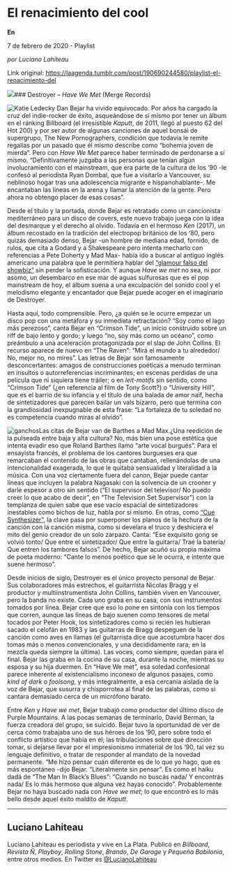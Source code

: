 # El renacimiento del cool

**En**

7 de febrero de 2020 - Playlist

_por Luciano Lahiteau_

Link original: https://laagenda.tumblr.com/post/190690244580/playlist-el-renacimiento-del

![](https://64.media.tumblr.com/b8d2b3f3ff773c69f81dc907730eef50/0178c4b3abd93ef1-cd/s500x750/f9f31a65f5056ce5311c98d40013909eb5b8b1f1.jpg)### Destroyer – *Have We Met* (Merge Records)

![Katie Ledecky](https://64.media.tumblr.com/a5ac936f71795b28d4811d101b4ff662/0178c4b3abd93ef1-c2/s400x600/6eefa39164d0edbb423bf00e5c1b4bbfe6d2d54c.jpg)
Dan Bejar ha vivido equivocado. Por años ha cargado la cruz del indie-rocker de éxito, asqueándose de sí mismo por tener un álbum en el ránking Billboard (el irresistible *Kaputt*, de 2011, llegó al puesto 62 del Hot 200) y por ser autor de algunas canciones de aquel bonsái de supergrupo, The New Pornographers, condición que todavía le remite regalías por un pasado que él mismo describe como “bohemia joven de mierda”. Pero con *Have We Met* parece haber terminado de perdonarse a sí mismo. “Definitivamente juzgaba a las personas que tenían algún involucramiento con el mainstream, que era parte de la cultura de los ‘90 -le confesó al periodista Ryan Dombal, que fue a visitarlo a Vancouver, su neblinoso hogar tras una adolescencia migrante e hispanohablante-. Me encantaban las líneas en la arena y llamar la atención de la gente. Pero ahora no obtengo placer de esas cosas”.

Desde el título y la portada, donde Bejar es retratado como un cancionista mediterráneo para un disco de covers, este nuevo trabajo juega con la idea del desmarque y el derecho al olvido. Todavía en el hermoso *Ken* (2017), un álbum recostado en la tradición del electropop británico de los ‘80, pero quizás demasiado denso, Bejar -un hombre de mediana edad, fornido, de rulos, que cita a Godard y a Shakespeare pero intenta mecharlo con referencias a Pete Doherty y Mad Max- había ido a buscar al antiguo inglés americano una palabra que le permitiera hablar del [“glamour falso del showbiz”](https://www.youtube.com/watch?v=h-N6jfO5NOQ) sin perder la sofisticación. Y aunque *Have we met* no sea, ni por asomo, un desembarco en ese mar de aguas sulfurosas que es el pop mainstream de hoy, el álbum suena a una exculpación del sonido cool y el melodismo elegante y encantador que Bejar puede acoger en el imaginario de Destroyer.

Hasta aquí, todo comprensible. Pero, ¿a quién se le ocurre empezar un disco pop con una metáfora y su inmediata retractación? “Soy como el lago más perezoso”, canta Bejar en “Crimson Tide”, un inicio construido sobre un riff de bajo lento y gordo; y luego “no, soy más como un océano”, como preámbulo a una aceleración protagonizada por el slap de John Collins. El recurso aparece de nuevo en “The Raven”: “Mirá el mundo a tu alrededor/ No, mejor no, no mires”. Las letras de Bejar son famosamente desconcertantes: amagos de construcciones poéticas a menudo terminan en insultos o autorreferencias incriminantes; en escenas perdidas de una película que ni siquiera tiene tráiler; o en *leit-motifs* sin sentido, como “Crimson Tide” (¿en referencia al film de Tony Scott?) o “University Hill”, que es el barrio de su infancia y el título de una balada de amor naif, hecha de sintetizadores que parecen bailar un vals bizarro, pero que termina con la grandiosidad inexpugnable de esta frase: “La fortaleza de tu soledad no es competencia cuando miras al olvido”.

![ganchos](https://64.media.tumblr.com/23210361f41ad00448390ad67c595a1b/0178c4b3abd93ef1-4c/s500x750/bba6fe2327a68900a93fe7644452a11d8111791d.png)Las citas de Bejar van de Barthes a Mad Max.¿Una reedición de la pulseada entre baja y alta cultura? No, más bien una pose estética que intenta evadir eso que Roland Barthes llamó “arte vocal burgués”. Para el ensayista francés, el problema de los cantores burgueses era que remarcaban el contenido de las obras que cantaban, rellenándolas de una intencionalidad exagerada, lo que le quitaba sensualidad y literalidad a la música. Con una voz ciertamente fuera del canon, Bejar puede cantar líneas que incluyen la palabra Nagasaki con la solvencia de un crooner y darle espesor a otro sin sentido (“El supervisor del televisor/ No puedo creer lo que acabo de decir”, en “The Television Set Supervisor”) con la templanza de quien sabe que ese vacío espacial de sintetizadores inestables como bichos de luz, habla por sí mismo. En otras, como [“Cue Synthesizer”](https://www.youtube.com/watch?v=06ZLNLz2yGI), la clave pasa por superponer los planos de la hechura de la canción con la canción misma, como si develara el truco y deshiciera el mito del genio creador de un solo zarpazo. Canta: “Ese exquisito gong se volvió tonto/ Que entre el sintetizador/ Que entre la guitarra/ Traé la batería/ Que entren los tambores falsos”. De hecho, Bejar acuñó su propia máxima de poeta moderno: “Cante lo menos poético que se le ocurra, e intente que suene hermoso”.

Desde inicios de siglo, Destroyer es el único proyecto personal de Bejar. Sus colaboradores más estrechos, el guitarrista Nicolas Bragg y el productor y multiinstrumentista John Collins, también viven en Vancouver, pero la banda no existe. Cada uno graba en su casa, con sus instrumentos tomados por línea. Bejar cree que eso lo pone en sintonía con los tiempos que corren, aunque las líneas de bajo suenen como tensores de metal tocados por Peter Hook, los sintetizadores como si recién les hubieran sacado el celofán en 1983 y las guitarras de Bragg despeguen de la canción como aves en llamas (el guitarrista dice que acostumbra hacer dos tomas más o menos convencionales, y una decididamente rara; en la mezcla queda siempre la última). Las voces, como siempre, quedan para el final. Bejar las graba en la cocina de su casa, durante la noche, mientras su esposa y su hija duermen. En “Have We met”, esa soledad confesional parece inherente al existencialismo inconexo de algunos pasajes, como *kind of dark* o *foolsong*, y más integralmente, a esa cercanía aislada de la voz de Bejar, que susurra y chisporrotea al final de las palabras, como si cantara demasiado cerca de un micrófono barato. 

Entre *Ken* y *Have we met*, Bejar trabajó como productor del último disco de Purple Mountains. A las pocas semanas de terminarlo, David Berman, la fuerza creadora del grupo, se suicidó. Bejar tuvo la oportunidad de ver de cerca cómo trabajaba uno de sus héroes de los ‘90, pero sobre todo el conflicto artístico que había en él; las tribulaciones sobre qué dirección tomar, si dejarse llevar por el impresionismo inmaterial de los ‘90, tal vez su lenguaje definitivo, o tratar de responder al mandato de la novedad permanente. “Me hizo pensar cuán diferente es de lo que yo hago, que es más espontáneo -dijo Bejar. “Literalmente sin pensar”. Es como el haiku dadá de “The Man In Black’s Blues”: “Cuando no buscás nada/ Y encontrás nada/ Es lo más hermoso que alguna vez hayas conocido”. Probablemente Bejar no haya buscado nada con *Have we met*; lo que encontró es lo más bello desde aquel éxito maldito de *Kaputt*. 

  




---

 Luciano Lahiteau
-----------------

 Luciano Lahiteau es periodista y vive en La Plata. Publicó en *Billboard*, *Revista Ñ*, *Playboy*, *Rolling Stone*, *Brando*, *De Garage* y *Pequeña Babilonia*, entre otros medios. En Twitter es [@LucianoLahiteau](https://twitter.com/lucianolahiteau%E2%80%9D%0D%0Atarget=) 

